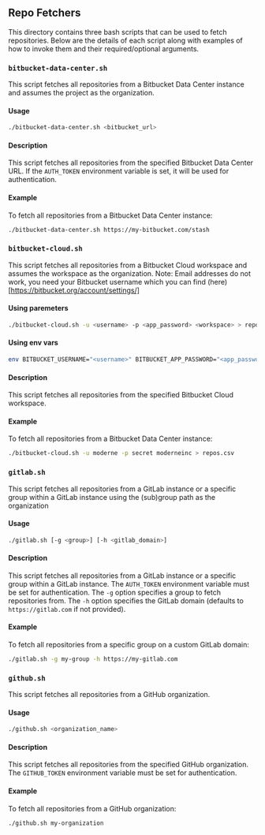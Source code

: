 ## Repo Fetchers

This directory contains three bash scripts that can be used to fetch repositories. Below are the details of each script along with examples of how to invoke them and their required/optional arguments.

### `bitbucket-data-center.sh`

This script fetches all repositories from a Bitbucket Data Center instance and assumes the project as the organization.

#### Usage
```sh
./bitbucket-data-center.sh <bitbucket_url>
```

#### Description
This script fetches all repositories from the specified Bitbucket Data Center URL. If the `AUTH_TOKEN` environment variable is set, it will be used for authentication.

#### Example
To fetch all repositories from a Bitbucket Data Center instance:
```sh
./bitbucket-data-center.sh https://my-bitbucket.com/stash
```

### `bitbucket-cloud.sh`

This script fetches all repositories from a Bitbucket Cloud workspace and assumes the workspace as the organization.
Note: Email addresses do not work, you need your Bitbucket username which you can find (here)[https://bitbucket.org/account/settings/]

#### Using paremeters
```sh
./bitbucket-cloud.sh -u <username> -p <app_password> <workspace> > repos.csv
```

#### Using env vars
```sh
env BITBUCKET_USERNAME="<username>" BITBUCKET_APP_PASSWORD="<app_password>" ./bitbucket-cloud.sh <workspace>
```

#### Description
This script fetches all repositories from the specified Bitbucket Cloud workspace.

#### Example
To fetch all repositories from a Bitbucket Data Center instance:
```sh
./bitbucket-cloud.sh -u moderne -p secret moderneinc > repos.csv
```

### `gitlab.sh`

This script fetches all repositories from a GitLab instance or a specific group within a GitLab instance using the (sub)group path as the organization

#### Usage
```sh
./gitlab.sh [-g <group>] [-h <gitlab_domain>]
```

#### Description
This script fetches all repositories from a GitLab instance or a specific group within a GitLab instance. The `AUTH_TOKEN` environment variable must be set for authentication. The `-g` option specifies a group to fetch repositories from. The `-h` option specifies the GitLab domain (defaults to `https://gitlab.com` if not provided).

#### Example
To fetch all repositories from a specific group on a custom GitLab domain:
```sh
./gitlab.sh -g my-group -h https://my-gitlab.com
```

### `github.sh`

This script fetches all repositories from a GitHub organization.

#### Usage
```sh
./github.sh <organization_name>
```

#### Description
This script fetches all repositories from the specified GitHub organization. The `GITHUB_TOKEN` environment variable must be set for authentication.

#### Example
To fetch all repositories from a GitHub organization:
```sh
./github.sh my-organization
```

